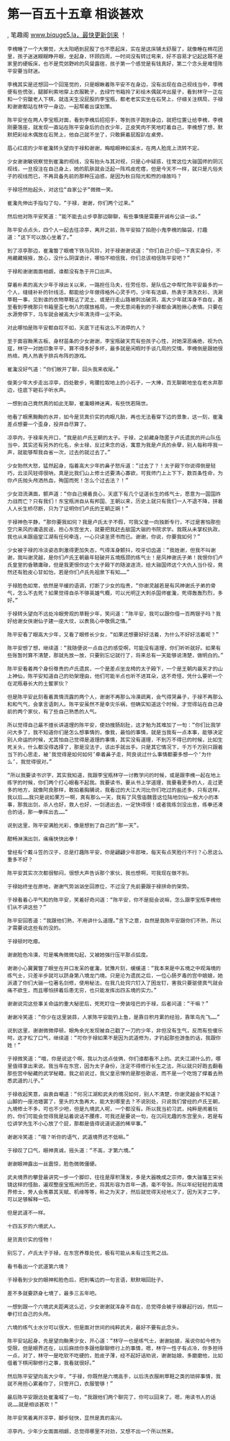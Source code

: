 # 第一百五十五章 相谈甚欢
, 笔趣阁 www.biquge5.la，最快更新剑来 ！

    李槐睡了一个大懒觉，大太阳晒到屁股了也不愿起床，实在是这床铺太舒服了，就像睡在棉花团里，孩子迷迷糊糊睁开眼，坐起身，环顾四周，一时间没有转过弯来，好不容易才记起这既不是家里的硬板床，也不是荒郊野岭的风餐露宿，孩子第一个感觉是有钱真好，第二个念头是难怪陈平安要当财迷。

    李槐其实是还想回一个回笼觉的，只是眼瞅着陈平安不在身边，没有出现在自己视线当中，李槐便有些慌张，腿脚利索地穿上衣服靴子，去绿竹书箱拎了彩绘木偶就冲出屋子，看到林守一正在和一个穷酸老人下棋，就连天生没屁股的李宝瓶，都老老实实坐在石凳上，仔细关注棋局，于禄和谢谢都站在林守一身边，一起帮着出谋划策。

    陈平安坐在两人李宝瓶对面，看到李槐后招招手，等到孩子跑到身边，就把位置让给李槐，李槐刚要落座，就发现一直站在陈平安身后的白衣少年，正皮笑肉不笑地盯着自己，李槐想了想，默默把彩绘木偶放在石凳上，他自己就不坐了，只敢撅着屁股趴在桌旁。

    眉心红痣的少年崔瀺转头望向于禄和谢谢，晦暗眼神如溪水，在两人脸庞上流转不定。

    少女谢谢敏锐察觉到崔瀺的视线，没有抬头与其对视，只是心中疑惑，往常这位大骊国师的阴沉视线，一旦投注在自己身上，她的肌肤就会泛起一阵鸡皮疙瘩，但是今天不一样，就只是凡俗夫子的视线而已，不再具备先前的那种压迫感，是因为秋日阳光和煦的缘故吗？

    于禄坦然抬起头，对这位“自家公子“微微一笑。

    崔瀺先伸出手指勾了勾，“于禄，谢谢，你们两个过来。”

    然后他对陈平安笑道：“能不能去止步亭那边聊聊，有些事情是需要开诚布公谈一谈。”

    陈平安点点头，四个人一起去往凉亭，离开之前，陈平安拍了拍胆小鬼李槐的脑袋，打趣道：“这下可以放心坐着了。”

    到了凉亭那边，崔瀺瞥了眼檐下铁马风铃，对于禄谢谢说道：“你们自己介绍一下真实身份，不用藏藏掖掖，放心，没什么阴谋诡计，哪怕不相信我，你们总该相信陈平安吧？”

    于禄和谢谢面面相觑，谁都没有急于开口出声。

    穿着朴素的高大少年于禄出关以来，一路担任马夫，任劳任怨，是队伍之中帮忙陈平安最多的一个人，缝缝补补的针线活，都能给少年做得格外心灵手巧，少年有洁癖，热衷于清洗衣衫、洗涮草鞋一事，见到谁的衣物草鞋沾了泥土、或是行走山路被刺出破洞，高大少年就浑身不自在，甚至看到李槐那只书箱里歪七倒八的摆放格局，一旁无意间看到的于禄都会满脸揪心表情。只要在水源旁停下，马车就会被高大少年清洗得一尘不染。

    对此哪怕是陈平安都自叹不如，天底下还有这么不消停的人？

    至于面容黝黑古板、身材苗条的少女谢谢，李宝瓶破天荒有些孩子心性，对她深恶痛绝，视为仇寇，林守一对她印象平平，算不得多好多坏，最多就是闲暇时手谈几局的交情，李槐倒是跟她很热络，两人热衷于排兵布阵的游戏。

    崔瀺没好气道：“你们敞开了聊，回头我来收尾。”

    俊美少年大步走出凉亭，四处散步，弯腰捡取地上的小石子，一大捧，百无聊赖地坐在老水井那边，往底下砸石子听水声。

    一想到自己竟然真的如此无聊，崔瀺眼神迷离，有些恍若隔世。

    他看了眼黑黝黝的水井，如今是货真价实的肉眼凡胎，再也无法看穿下边的景象，这一刻，崔瀺差点想要一个歪身，投井自尽算了。

    凉亭内，于禄率先开口，“我是前卢氏王朝的太子。于禄，之前藏身隐匿于卢氏遗民的开山队伍当中，其实还有另外的化名，余士禄，反过来念的话，寓意为我是卢氏的余孽，别人每称呼我一声，就能够帮我自省一次，过去的就过去了。”

    少女勃然大怒，猛然起身，指着高大少年的鼻子怒斥道：“过去了？！太子殿下你说得倒是轻巧，云淡风轻得很呐，真是比我们山上修士还要清心寡欲，可我师门上上下下，数百条性命，为你卢氏抛头颅洒热血，殉国而死！怎么个过去法？！”

    少女泪流满面，颤声道：“你自己摸着良心，天底下有几个证道长生的练气士，愿意为一国国祚力战而亡？只有我们！东宝瓶洲自从有邦国、王朝以来，历史上就只有我们一人不退不降，拼着人人长生桥尽断，只为了证明你们卢氏的王朝正朔！”

    于禄神色平静，“那你要我如何？我是卢氏太子不假，可我父皇一向独断专行，不过是害怕那些空穴来风的谶语民谣，担心东宫坐大，就要把我赶去敌国大骊的书院求学。我既从未掌权执政，我也从未跟庙堂江湖有任何牵连，一心只读圣贤书而已。谢谢，你说，你要我如何？”

    少女被于禄的冷淡姿态刺激得更加失态，气得浑身颤抖，咬牙切齿道：“我姓谢，但我不叫谢谢，我叫谢灵越，是你们卢氏王朝最年轻破开五境瓶颈的练气士！是风神谢氏子弟！我恨你们卢氏皇室的昏聩庸碌，但是我更恨你这个太子殿下的随波逐流，给大骊国师这个大仇人当仆役，竟然还有脸皮心甘如怡，若是你们卢氏先祖泉下有知……”

    于禄脸色如常，依然是平缓的语调，打断了少女的指责，“你谢灵越若是有风神谢氏子弟的骨气，怎么不去死？如果觉得自杀不够英雄气概，可以光明正大刺杀国师崔瀺，死得轰轰烈烈，多好。”

    于禄转头望向不远处冷眼旁观的草鞋少年，笑问道：“陈平安，我可以跟你借一百两银子吗？我好给谢女侠谢仙子建一座大坟，以表我心中敬佩之情。”

    陈平安看了眼高大少年，又看了眼修长少女，“如果还想要好好活着，为什么不好好活着呢？”

    陈平安想了想，继续道：“我随便说一点自己的感受啊，可能没有道理，你们听听就好。如果有些账暂时算不清楚，那就先放一放，只要别忘记就行了，将来总有一天能够说清楚，做明白的。”

    陈平安看着两个身份尊贵的卢氏遗民，一个是差点坐龙椅的太子殿下，一个是王朝内最天才的山上神仙，陈平安知道自己的劝架理由，他们可能半点也听不进耳朵，这不奇怪，凭什么要听一个在泥瓶巷长大的土鳖家伙？

    但是陈平安此刻看着真情流露的两个人，谢谢不再那么冷漠疏离，会气得哭鼻子，于禄不再那么和和气气，会拿言语刺人。陈平安虽然不是幸灾乐祸，但确实知道这个时候，才觉得站在自己身前的两个家伙，有了些自己熟悉的人气。

    所以觉得自己最不擅长讲道理的陈平安，使劲搜肠刮肚，这才勉为其难加了一句：“你们比我学问大多了，我不知道你们是怎么想事情的，像我，最怕的事情，就是当我有一点本事，能够决定别人命运的时候，尤其怕自己觉得是道理的事情，其实没有道理，不到万不得已的时候，比如生死关头，什么都没得选择了，那是没法子，该出手就出手。只是其它情况下，千万千万别只跟着当下的心思走，被‘我觉得是如何如何’牵着鼻子走，阿良说过什么事情都要多想一个‘为什么’，我觉得很对。”

    “所以我要读书识字，其实我知道，我跟李宝瓶林守一讨教学问的时候，或是跟李槐一起在地上练字的时候，你们两个打心眼看不起我。我要读书，要从书上学道理，我要看更多的人，走过更多的地方，就像阿良那样，敢拍着胸脯说，我看过的大江大河比你们吃过的盐还多，只有这样，我以后……我只是说如果万一啊，真有那么一天，我有了风雪庙魏晋这位陆地剑仙一般大小的本事，那我出剑，杀人也好，救人也好，一剑递出去，一定快得很！或者我练剑没出息，练拳还凑合的话，那一拳挥出去……”

    说到这里，陈平安满脸光彩，像是想到了自己的“那一天”。

    酣畅淋漓出剑，痛痛快快出拳！

    曾经有个戴斗笠的汉子，总是打趣陈平安，你是翩翩少年郎唉，每天有点笑脸行不行？心思这么重多不好？

    陈平安其实次次都很郁闷，很想大声告诉那个家伙，我也想啊，可我现在做不到。

    于禄始终坐在原地，谢谢气势汹汹坐回原位，不过没了先前要跟于禄拼命的架势。

    于禄看着心平气和的陈平安，笑着好奇问道：“陈平安，你不是挺会说嘛，怎么跟李宝瓶李槐他们从不讲这些？”

    陈平安回答道：“我跟他们熟，不用讲什么道理。”言下之意，自然是我陈平安跟你们不熟，所以才需要说这些有的没的。

    于禄顿时吃瘪。

    谢谢脸色冷漠，可是嘴角微微勾起，又被她强行压平那点弧度。

    谢谢小心翼翼瞥了眼坐在井口发呆的崔瀺，犹豫片刻，缓缓道：“我本来是中五境之中观海境的练气士，只差半步就可以跻身第八境龙门境。只是沦为遗民之后，一位心肠歹毒的宫中娘娘，她派遣了你们大骊一位著名剑修，使用秘法，在我几处窍穴钉入了困龙钉，害我只要驱使真气就会痛不欲生，而且哪怕拼着后患无穷，也只能发挥出四五境的实力。”

    谢谢说完这些事关命运的重大秘密后，死死盯住一旁装哑巴的于禄，后者问道：“干嘛？”

    谢谢冷笑道：“你少在这里装蒜，人家陈平安能钓上鱼，是靠日积月累的经验，靠笨鸟先飞……”

    说到这里，谢谢微微停顿，眼角余光发现被自己戳了一刀的少年，非但没有生气，反而有些傻乐呵，这才松了口气，继续道：“可你于禄如果不是因为武道修为，才钓起那些游鱼的话，我跟你姓！”

    于禄微笑道：“哦，你是说这个啊，我以为这点伎俩，你们谁都看不上的。武夫江湖什么的，哪里值得拿出来说。我当年在东宫，因为太子身份，注定不得修行长生之法，所以就只好跑去翻看那些宫中秘藏的武学秘籍，我之前说过，我父皇忌惮的是那些歌谣，而不是一个吃饱了撑着去熟悉武道的儿子。”

    于禄收起笑意，由衷自嘲道：“何况江湖和武夫的境况如何，别人不清楚，你谢灵越会不知道？山脚的一座池塘罢了，里头的大鱼再大，能大到哪里去？不说别处，只说我们曾经的卢氏王朝，九境修士不多，可也不少吧，但是九境武人呢，一个都没有。所以我当初习武，纯粹是闹着玩的，你们可能会觉得我是站着说话不腰疼，可我还是要说一句，在沉闷无趣的东宫里头，若是有位讲学先生不小心放了个屁，那都是值得说道说道的稀罕事。”

    谢谢冷笑道：“哦？听你的语气，武道境界还不低嘛。”

    于禄叹了口气，眼神真诚，摇头道：“不高，才第六境。”

    谢谢眼神露出一丝震惊，脸色微微僵硬。

    武夫境界的攀登最讲究一步一个脚印，往往是厚积薄发，多是大器晚成之宗师，像大骊藩王宋长镜这样的怪胎，遍观整座宝瓶洲的历史，将其形容为百年一遇，毫不夸张。所以年纪轻轻的高境界修士，旁人会羡慕其天赋、机缘等等，称之为天才，然后就觉得天经地义了，因为天才二字，可以足够解释一切。

    但是武道不一样。

    十四五岁的六境武人。

    是货真价实的怪物！

    别忘了，卢氏太子于禄，在东宫养尊处优，极有可能从未有过生死之战。

    看书看出一个武道第六境？

    于禄看到少女的眼神和脸色后，把到嘴边的一句言语，默默咽回肚子。

    差不多就要跻身七境了，最多三五年吧。

    一想到跟一个六境武夫距离这么近，少女谢谢就浑身不自在，总觉得会被于禄暴起行凶，然后一拳打烂自己的头颅。

    六境的练气士水分可以很大，但是面对世间的纯粹武夫，最好不要有此念头。

    陈平安站起身，先是望向黝黑少女，开心道：“林守一也是练气士，谢谢姑娘，虽说你如今修为受限，但是眼界还在，以后麻烦你多跟他聊聊修行上的事情，嗯，林守一性子有点冷，你多担待一点，对了，林守一是吃软不吃硬的，脸皮子薄，经不起好话劝说，谢谢姑娘，多磨磨他，比如借着下棋闲聊修行之事，我看就很好。”

    然后陈平安望向高大少年，“于禄，你既然是六境高手，以后洗衣服刷草鞋之类的琐碎事情，我就不用担心累着你了，只管开口，衣服管够！”

    最后陈平安跟远处崔瀺喊了一句，“我跟他们两个聊完了，你可以回来了。嗯，用读书人的话说……就是相谈甚欢！”

    陈平安笑着离开凉亭，脚步轻快，显然是真的高兴。

    凉亭内，少年少女面面相觑，总觉得哪里不对劲，又想不出一个所以然来。